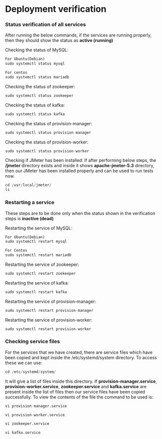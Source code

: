 <!-- Copyright 2020 MapleLabs -->
<!-- Author: Aanchal Sathyanarayanan (aanchal.sathyanarayanan@maplelabs.com) -->
<!-- Description: README file for verifying if the deployment was successful. -->

# Deployment verification 
### Status verification of all services
After running the below commands, if the services are running properly, then they should show the status as **active (running)**

Checking the status of MySQL:
```python
For Ubuntu(Debian)
sudo systemctl status mysql

For centos
sudo systemctl status mariadb
```
Checking the status of zookeeper:
```python
sudo systemctl status zookeeper
```

Checking the status of kafka:
```python
sudo systemctl status kafka
```

Checking the status of provision-manager:
```python
sudo systemctl status provision-manager
```

Checking the status of provision-worker:
```python
sudo systemctl status provision-worker
```

Checking if JMeter has been installed:
If after performing below steps, the **/jmeter** directory exists and inside it shows **apache-jmeter-5.3** directory, then our JMeter has been installed properly and can be used to run tests now.
```python
cd /usr/local/jmeter/
ls
```

### Restarting a service
These steps are to be done only when the status shown in the verification steps is **inactive (dead)**

Restarting the service of MySQL:
```python
For Ubuntu(Debian)
sudo systemctl restart mysql

For Centos
sudo systemctl restart mariadb
```

Restarting the service of zookeeper:
```python
sudo systemctl restart zookeeper
```

Restarting the service of kafka:
```python
sudo systemctl restart kafka
```

Restarting the service of provision-manager:
```python
sudo systemctl restart provision-manager
```

Restarting the service of provision-worker:
```python
sudo systemctl restart provision-worker
```

### Checking service files
For the services that we have created, there are service files which have been copied and kept inside the /etc/systemd/system directory. To access these we can use:
```python
cd /etc/systemd/system/ 
```

It will give a list of files inside this directory. If **provision-manager.service**, **provision-worker.service**, **zookeeper.service** and **kafka.service** are present inside the list of files then our service files have been copied successfully.
To view the contents of the file the command to be used is:
```python
vi provision-manager.service
```

```python
vi provision-worker.service
```
```python
vi zookeeper.service
```

```python
vi kafka.service
```